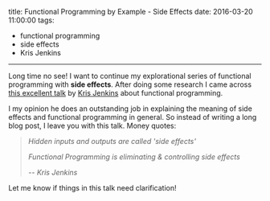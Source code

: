 title: Functional Programming by Example - Side Effects
date: 2016-03-20 11:00:00
tags:
- functional programming
- side effects
- Kris Jenkins
---

Long time no see! I want to continue my explorational series of functional programming with **side effects**.
After doing some research I came across [this excellent talk](https://www.youtube.com/watch?v=tQRtTSIpye4) by [Kris Jenkins](http://blog.jenkster.com/) about functional programming.

I my opinion he does an outstanding job in explaining the meaning of side effects and functional programming in general.
So instead of writing a long blog post, I leave you with this talk. Money quotes:

> *Hidden inputs and outputs are called 'side effects'*
>
> *Functional Programming is eliminating & controlling side effects*
>
> -- <cite>Kris Jenkins</cite>

Let me know if things in this talk need clarification!



<!-- First things first - side effects are almost unavoidable in every program that does something in the real world. -->

<!-- So what are side effects after all? -->
<!-- I recently watched [this excellent talk](https://www.youtube.com/watch?v=tQRtTSIpye4) by [Kris Jenkins](http://blog.jenkster.com/) about functional programming. -->
<!-- It gives the best clarification on the terms functional programming and side effects I've seen thus far. -->
<!-- You should definitely watch it. -->

<!-- ### Spot the Side Effect -->

<!-- In the realm of functional programming a function describes a realationship between its inputs and its outputs. -->
<!-- If you give it the same inputs, it will always produce the same outputs. This means that there should be no other dependencies of your function than its inputs. Lets look at this example. -->

<!-- ```ruby -->
<!-- module Moin do -->
<!--   def say_hello(name) do -->
<!--     IO.puts "Hello, #{name}!" -->
<!--   end -->
<!-- end -->
<!-- ``` -->

<!-- Nothing special here, your function takes a name as its input and then prints it to your shell or something like that. -->
<!-- But wait, by printing to the console you actually changed its*(stdout for example)* state! So your function is changing the state of an external resource, that's a side effect. -->

<!-- What about this example: -->

<!-- ```ruby -->
<!-- # example derived from Kris Jenkins' talk - credited in this post -->
<!-- module Foo do -->
<!--   def process_messages(n) do -->
<!--     count = InboxManager.process(n) -->

<!--     count >= 1 -->
<!--   end -->
<!-- end -->
<!-- ``` -->

<!-- Spotted the side effect? -->
<!-- Well there are actually two - one is that your output relies on the state of ```InboxManager``` the other one is that you eventually change its state when calling ```process(n)``` on it. -->
<!-- Therefore this function has one additional hidden input, the state of ```InboxManager``` when it comes in and a hidden output, the state of InboxManager after you called it. -->

<!-- No way you would see this when you didn't know the function body of ```process_messages```. -->

<!-- You can either read along this post or just watch [this excellent talk](https://www.youtube.com/watch?v=tQRtTSIpye4) by [Kris Jenkins](http://blog.jenkster.com/). -->
